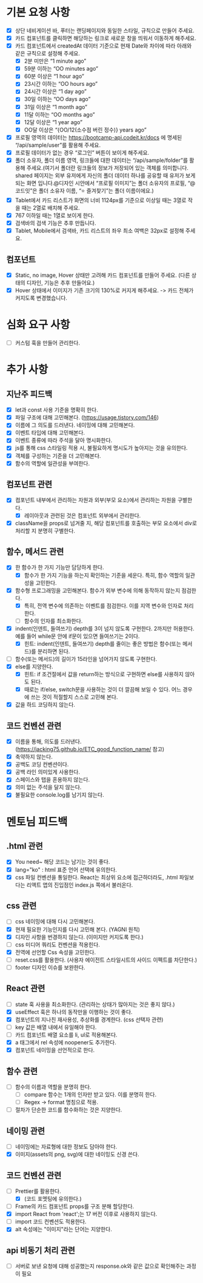# 기본 요청 사항
- [x] 상단 네비게이션 바, 푸터는 랜딩페이지와 동일한 스타일, 규칙으로 만들어 주세요.
- [x] 카드 컴포넌트를 클릭하면 해당하는 링크로 새로운 창을 띄워서 이동하게 해주세요.
- [x] 카드 컴포넌트에서 createdAt 데이터 기준으로 현재 Date와 차이에 따라 아래와 같은 규칙으로 설정해 주세요.
  - [x]  2분 미만은 “1 minute ago”
  - [x]  59분 이하는 “OO minutes ago”
  - [x]  60분 이상은 “1 hour ago”
  - [x]  23시간 이하는 “OO hours ago”
  - [x]  24시간 이상은 “1 day ago”
  - [x]  30일 이하는 “OO days ago”
  - [x]  31일 이상은 “1 month ago”
  - [x]  11달 이하는 “OO months ago”
  - [x]  12달 이상은 “1 year ago”
  - [x]  OO달 이상은 “{OO/12(소수점 버린 정수)} years ago”
- [x] 프로필 영역의 데이터는 https://bootcamp-api.codeit.kr/docs 에 명세된 “/api/sample/user”를 활용해 주세요.
- [x] 프로필 데이터가 없는 경우 “로그인” 버튼이 보이게 해주세요.
- [x] 폴더 소유자, 폴더 이름 영역, 링크들에 대한 데이터는 “/api/sample/folder”를 활용해 주세요.(여기서 폴더란 링크들의 정보가 저장되어 있는 객체를 의미합니다. shared 페이지는 외부 유저에게 자신의 폴더 데이터 하나를 공유할 때 유저가 보게되는 화면 입니다.@디자인 시안에서 “프로필 이미지”는 폴더 소유자의 프로필, “@코드잇”은 폴더 소유자 이름, “⭐️ 즐겨찾기”는 폴더 이름이에요.)
- [x] Tablet에서 카드 리스트가 화면의 너비 1124px를 기준으로 이상일 때는 3열로 작을 때는 2열로 배치해 주세요.
- [x] 767 이하일 때는 1열로 보이게 한다.
- [x] 검색바의 검색 기능은 추후 만듭니다.
- [x] Tablet, Mobile에서 검색바, 카드 리스트의 좌우 최소 여백은 32px로 설정해 주세요.

## 컴포넌트
- [x] Static, no image, Hover 상태만 고려해 카드 컴포넌트를 만들어 주세요. (다른 상태의 디자인, 기능은 추후 만들어요.)
- [x] Hover 상태에서 이미지가 기존 크기의 130%로 커지게 해주세요. -> 카드 전체가 커지도록 변경했습니다.

# 심화 요구 사항
- [ ] 커스텀 훅을 만들어 관리한다.

# 추가 사항
## 지난주 피드백
- [x] let과 const 사용 기준을 명확히 한다.
- [x] 파일 구조에 대해 고민해본다. (https://usage.tistory.com/146)
- [x] 이름에 그 의도를 드러낸다. 네이밍에 대해 고민해본다.
- [x] 이벤트 타입에 대해 고민해본다.
- [x] 이벤트 종류에 따라 주석을 달아 명시화한다.
- [x] js를 통해 css 스타일링 적용 시, 불필요하게 명시도가 높아지는 것을 유의한다.
- [x] 객체를 구성하는 기준을 더 고민해본다.
- [x] 함수의 역할에 일관성을 부여한다.

## 컴포넌트 관련
- [x] 컴포넌트 내부에서 관리하는 자원과 외부(부모 요소)에서 관리하는 자원을 구별한다.
  - [x] 레이아웃과 관련된 것은 컴포넌트 외부에서 관리한다.
- [x] className을 props로 넘겨줄 지, 해당 컴포넌트를 호출하는 부모 요소에서 div로 처리할 지 분명히 구별한다.

## 함수, 메서드 관련
- [x] 한 함수가 한 가지 기능만 담당하게 한다.
  - [x] 함수가 한 가지 기능을 하는지 확인하는 기준을 세운다. 특히, 함수 역할의 일관성을 고민한다.
- [x] 함수형 프로그래밍을 고민해본다. 함수가 외부 변수에 의해 동작하지 않는지 점검한다.
  - [x] 특히, 전역 변수에 의존하는 이벤트를 점검한다. 이를 지역 변수와 인자로 처리한다.
  - [ ] 함수의 인자를 최소화한다.
- [x] indent(인덴트, 들여쓰기) depth를 3이 넘지 않도록 구현한다. 2까지만 허용한다. 예를 들어 while문 안에 if문이 있으면 들여쓰기는 2이다. 
  - [x] 힌트: indent(인덴트, 들여쓰기) depth를 줄이는 좋은 방법은 함수(또는 메서드)를 분리하면 된다.
- [ ] 함수(또는 메서드)의 길이가 15라인을 넘어가지 않도록 구현한다.
- [x] else를 지양한다.
    - [x] 힌트: if 조건절에서 값을 return하는 방식으로 구현하면 else를 사용하지 않아도 된다.
    - [x] 때로는 if/else, switch문을 사용하는 것이 더 깔끔해 보일 수 있다. 어느 경우에 쓰는 것이 적절할지 스스로 고민해 본다.
- [x] 값을 하드 코딩하지 않는다.

## 코드 컨벤션 관련
- [x] 이름을 통해, 의도를 드러낸다. (https://jacking75.github.io/ETC_good_function_name/ 참고)
- [x] 축약하지 않는다.
- [x] 공백도 코딩 컨벤션이다.
- [x] 공백 라인 의미있게 사용한다.
- [x] 스페이스와 탭을 혼용하지 않는다.
- [x] 의미 없는 주석을 달지 않는다.
- [x] 불필요한 console.log를 남기지 않는다.

# 멘토님 피드백
## .html 관련 
- [x] <noscript>You need~ 해당 코드는 남기는 것이 좋다.
- [x] lang="ko" : html 표준 언어 선택에 유의한다.
- [x] css 파일 컨벤션을 통일한다. React는 최상위 요소에 접근하더라도, .html 파일보다는 리액트 앱의 진입점인 index.js 쪽에서 불러온다.

## css 관련
- [ ] css 네이밍에 대해 다시 고민해본다.
- [x] 현재 필요한 기능인지를 다시 고민해 본다. (YAGNI 원칙)
- [x] 디자인 사항을 번경하지 않는다. (이미지만 커지도록 한다.)
- [ ] css 미디어 쿼리도 컨벤션을 적용힌다.
- [x] 전역에 선언할 Css 속성을 고민한다.
- [ ] reset.css를 활용한다. (사용자 에이전트 스타일시트의 사이드 이펙트를 차단한다.)
- [ ] footer 디자인 이슈를 보완한다.

## React 관련
- [ ] state 훅 사용을 최소화한다. (관리하는 상태가 많아지는 것은 좋지 않다.)
- [x] useEffect 훅은 하나의 동작만을 이행하는 것이 좋다.
- [x] 컴포넌트의 지나친 재사용성, 추상화를 경계한다. (css 선택자 관련)
- [ ] key 값은 배열 내에서 유일해야 한다.
- [ ] 카드 컴포넌트 배열 요소를 li, ul로 적용해본다.
- [x] a 태그에서 rel 속성에 noopener도 추가한다.
- [x] 컴포넌트 네이밍을 선언적으로 한다.

## 함수 관련
- [ ] 함수의 이름과 역할을 분명히 한다.
  - [ ] compare 함수는 1개의 인자만 받고 있다. 이를 분명히 한다.
  - [ ] Regex -> format 명칭으로 적용.
- [ ] 절차가 단순한 코드를 함수화하는 것은 지양한다.

## 네이밍 관련
- [ ] 네이밍에는 자료형에 대한 정보도 담아야 한다.
- [x] 이미지(assets의 png, svg)에 대한 네이밍도 신경 쓴다.

## 코드 컨벤션 관련
- [ ] Prettier를 활용한다. 
  - [x] (코드 포멧팅에 유의한다.)
- [ ] Frame의 카드 컴포넌트 props를 구조 분해 할당한다.
- [x] import React from 'react';는 17 버전 이후로 사용하지 않는다.
- [ ] import 코드 컨벤션도 적용한다.
- [x] alt 속성에는 "이미지"라는 단어는 지양한다.

## api 비동기 처리 관련
- [ ] 서버로 보낸 요청에 대해 성공했는지 response.ok와 같은 값으로 확인해주는 과정이 필요
